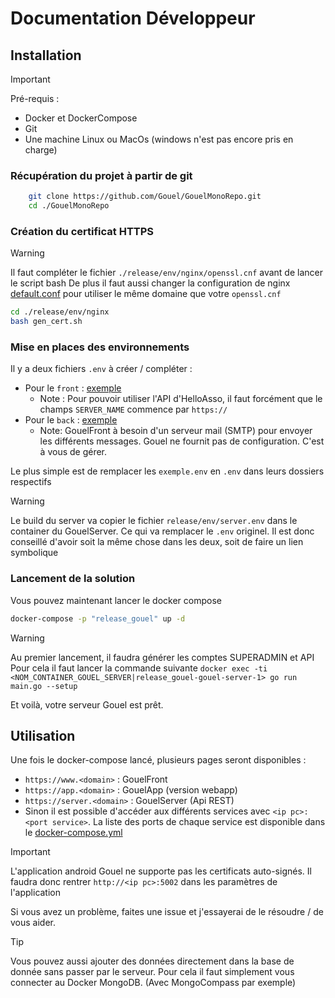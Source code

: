 # Documentation Développeur

## Installation

> [!IMPORTANT]
> Pré-requis :
>
> - Docker et DockerCompose
> - Git
> - Une machine Linux ou MacOs (windows n'est pas encore pris en charge)

### Récupération du projet à partir de git

```bash
    git clone https://github.com/Gouel/GouelMonoRepo.git
    cd ./GouelMonoRepo
```

### Création du certificat HTTPS

> [!WARNING]
> Il faut compléter le fichier `./release/env/nginx/openssl.cnf` avant de lancer le script bash
> De plus il faut aussi changer la configuration de nginx [default.conf](https://github.com/Gouel/GouelMonoRepo/blob/main/release/env/nginx/default.conf) pour utiliser le même domaine que votre `openssl.cnf`

```bash
cd ./release/env/nginx
bash gen_cert.sh
```

### Mise en places des environnements

Il y a deux fichiers `.env` à créer / compléter : 

- Pour le `front` : [exemple](https://github.com/Gouel/GouelMonoRepo/blob/main/GouelFront/.exemple.env)
  - Note : Pour pouvoir utiliser l'API d'HelloAsso, il faut forcément que le champs `SERVER_NAME` commence par `https://`
- Pour le `back` : [exemple](https://github.com/Gouel/GouelMonoRepo/blob/main/GouelServer/.exemple.env)
  - Note: GouelFront à besoin d'un serveur mail (SMTP) pour envoyer les différents messages. Gouel ne fournit pas de configuration. C'est à vous de gérer.

Le plus simple est de remplacer les `exemple.env` en `.env` dans leurs dossiers respectifs

> [!WARNING]
> Le build du server va copier le fichier `release/env/server.env` dans le container du GouelServer. Ce qui va remplacer le `.env` originel.
> Il est donc conseillé d'avoir soit la même chose dans les deux, soit de faire un lien symbolique

### Lancement de la solution

Vous pouvez maintenant lancer le docker compose

```bash
docker-compose -p "release_gouel" up -d
```

> [!WARNING]
> Au premier lancement, il faudra générer les comptes SUPERADMIN et API
> Pour cela il faut lancer la commande suivante
> `docker exec -ti <NOM_CONTAINER_GOUEL_SERVER|release_gouel-gouel-server-1> go run main.go --setup`


Et voilà, votre serveur Gouel est prêt.

## Utilisation

Une fois le docker-compose lancé, plusieurs pages seront disponibles : 

- `https://www.<domain>` : GouelFront
- `https://app.<domain>` : GouelApp (version webapp)
- `https://server.<domain>` : GouelServer (Api REST)
- Sinon il est possible d'accéder aux différents services avec `<ip pc>:<port service>`. La liste des ports de chaque service est disponible dans le [docker-compose.yml](https://github.com/Gouel/GouelMonoRepo/blob/main/docker-compose.yml)

> [!IMPORTANT]
> L'application android Gouel ne supporte pas les certificats auto-signés. Il faudra donc rentrer `http://<ip pc>:5002` dans les paramètres de l'application

Si vous avez un problème, faites une issue et j'essayerai de le résoudre / de vous aider.

> [!TIP]
> Vous pouvez aussi ajouter des données directement dans la base de donnée sans passer par le serveur.
> Pour cela il faut simplement vous connecter au Docker MongoDB. (Avec MongoCompass par exemple)
